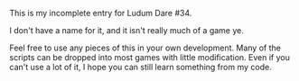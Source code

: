 This is my incomplete entry for Ludum Dare #34.

I don't have a name for it, and it isn't really much of a game ye.

Feel free to use any pieces of this in your own development.
Many of the scripts can be dropped into most games with little modification.
Even if you can't use a lot of it, I hope you can still learn something from my code.
